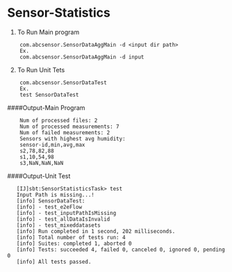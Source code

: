 # Sensor-Statistics

1. To Run Main program
```
    com.abcsensor.SensorDataAggMain -d <input dir path>
    Ex.
    com.abcsensor.SensorDataAggMain -d input
```   
2. To Run Unit Tets
```
    com.abcsensor.SensorDataTest
    Ex.
    test SensorDataTest
```   

####Output-Main Program
```
    Num of processed files: 2
    Num of processed measurements: 7
    Num of failed measurements: 2
    Sensors with highest avg humidity:
    sensor-id,min,avg,max
    s2,78,82,88
    s1,10,54,98
    s3,NaN,NaN,NaN
```
   
####Output-Unit Test
```
   [IJ]sbt:SensorStatisticsTask> test
   Input Path is missing...!
   [info] SensorDataTest:
   [info] - test_e2eFlow
   [info] - test_inputPathIsMissing
   [info] - test_allDataIsInvalid
   [info] - test_mixeddatasets
   [info] Run completed in 1 second, 202 milliseconds.
   [info] Total number of tests run: 4
   [info] Suites: completed 1, aborted 0
   [info] Tests: succeeded 4, failed 0, canceled 0, ignored 0, pending 0
   [info] All tests passed.
```

